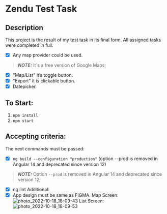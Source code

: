 # Zendu Test Task
## Description
This project is the result of my test task in its final form. All assigned tasks were completed in full.
- [x] Any map provider could be used. 
> **_NOTE:_**  It`s a free version of Google Maps;
- [x] "Map/List" it’s toggle button.
- [x] "Export" it is clickable button.
- [x] Datepicker.

## To Start:
1. ```npm install```
2. ```npm start```

## Accepting criteria:
The next commands must be passed:
- [x] ```ng build --configuration "production"``` (option --prod is removed in Angular 14 and deprecated since version 12)
> **_NOTE:_**  Option ```--prod``` is removed in Angular 14 and deprecated since version 12;
- [x] ng lint
Additional:
- [x] App design must be same as FIGMA.
Map Screen:
![photo_2022-10-18_18-09-43](https://user-images.githubusercontent.com/112478494/196470300-8716f123-2b1d-42d7-89fd-2bf4b762d4cf.jpg)
List Screen:
![photo_2022-10-18_18-09-53](https://user-images.githubusercontent.com/112478494/196470302-9ea0270a-062f-48da-ac9b-d54a0cfbc8f3.jpg)
